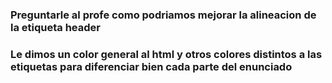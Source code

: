 ### Preguntarle al profe como podriamos mejorar la alineacion de la etiqueta header
### Le dimos un color general al html y otros colores distintos a las etiquetas para diferenciar bien cada parte del enunciado